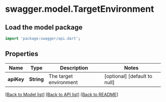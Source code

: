 # swagger.model.TargetEnvironment

## Load the model package
```dart
import 'package:swagger/api.dart';
```

## Properties
Name | Type | Description | Notes
------------ | ------------- | ------------- | -------------
**apiKey** | **String** | The target environment | [optional] [default to null]

[[Back to Model list]](../README.md#documentation-for-models) [[Back to API list]](../README.md#documentation-for-api-endpoints) [[Back to README]](../README.md)

